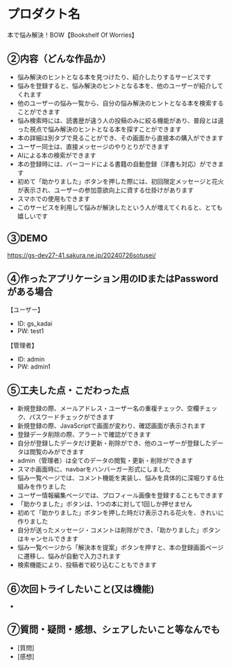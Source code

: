 # プロダクト名

本で悩み解決！BOW【Bookshelf Of Worries】

## ②内容（どんな作品か）

- 悩み解決のヒントとなる本を見つけたり、紹介したりするサービスです
- 悩みを登録すると、悩み解決のヒントとなる本を、他のユーザーが紹介してくれます
- 他のユーザーの悩み一覧から、自分の悩み解決のヒントとなる本を検索することができます
- 悩み検索時には、読書歴が違う人の投稿のみに絞る機能があり、普段とは違った視点で悩み解決のヒントとなる本を探すことができます
- 本の詳細は別タブで見ることができ、その画面から直接本の購入ができます
- ユーザー同士は、直接メッセージのやりとりができます
- AIによる本の検索ができます
- 本の登録時には、バーコードによる書籍の自動登録（洋書も対応）ができます
- 初めて「助かりました」ボタンを押した際には、初回限定メッセージと花火が表示され、ユーザーの参加意欲向上に資する仕掛けがあります
- スマホでの使用もできます
- このサービスを利用して悩みが解決したという人が増えてくれると、とても嬉しいです

## ③DEMO

https://gs-dev27-41.sakura.ne.jp/20240726sotusei/

## ④作ったアプリケーション用のIDまたはPasswordがある場合

【ユーザー】
- ID: gs_kadai
- PW: test1

【管理者】
- ID: admin
- PW: admin1
  
## ⑤工夫した点・こだわった点

- 新規登録の際、メールアドレス・ユーザー名の重複チェック、空欄チェック、パスワードチェックができます
- 新規登録の際、JavaScriptで画面が変わり、確認画面が表示されます
- 登録データ削除の際、アラートで確認ができます
- 自分が登録したデータだけ更新・削除ができ、他のユーザーが登録したデータは閲覧のみができます
- admin（管理者）は全てのデータの閲覧・更新・削除ができます
- スマホ画面時に、navbarをハンバーガー形式にしました
- 悩み一覧ページでは、コメント機能を実装し、悩みを具体的に深堀りする仕組みを作りました
- ユーザー情報編集ページでは、プロフィール画像を登録することもできます
- 「助かりました」ボタンは、1つの本に対して1回しか押せません
- 初めて「助かりました」ボタンを押した時だけ表示される花火を、きれいに作りました
- 自分が送ったメッセージ・コメントは削除ができ、「助かりました」ボタンはキャンセルできます
- 悩み一覧ページから「解決本を提案」ボタンを押すと、本の登録画面ページに遷移し、悩みが自動で入力されます
- 検索機能により、投稿者で絞り込むこともできます
  
## ⑥次回トライしたいこと(又は機能)

- 

## ⑦質問・疑問・感想、シェアしたいこと等なんでも

- [質問]
- [感想]
